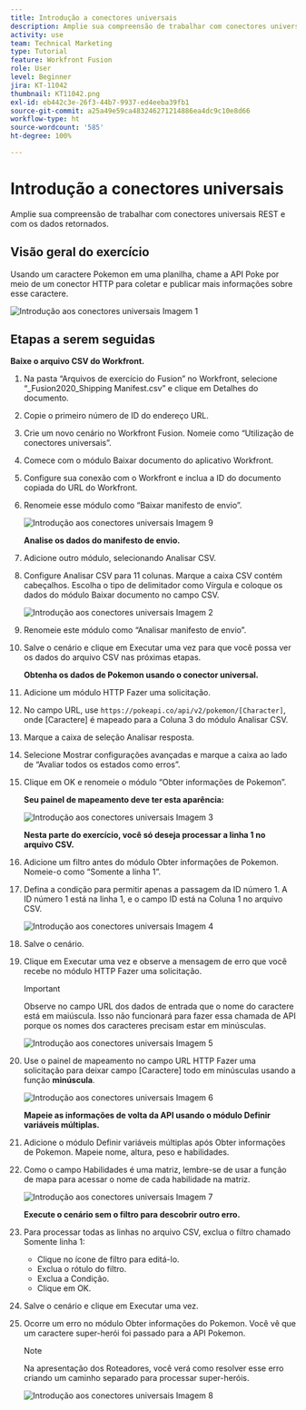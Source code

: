 ```yaml
---
title: Introdução a conectores universais
description: Amplie sua compreensão de trabalhar com conectores universais REST e com os dados retornados.
activity: use
team: Technical Marketing
type: Tutorial
feature: Workfront Fusion
role: User
level: Beginner
jira: KT-11042
thumbnail: KT11042.png
exl-id: eb442c3e-26f3-44b7-9937-ed4eeba39fb1
source-git-commit: a25a49e59ca483246271214886ea4dc9c10e8d66
workflow-type: ht
source-wordcount: '585'
ht-degree: 100%

---
```


# Introdução a conectores universais

Amplie sua compreensão de trabalhar com conectores universais REST e com os dados retornados.

## Visão geral do exercício

Usando um caractere Pokemon em uma planilha, chame a API Poke por meio de um conector HTTP para coletar e publicar mais informações sobre esse caractere.

![Introdução aos conectores universais Imagem 1](../12-exercises/assets/introduction-to-universal-connectors-walkthrough-1.png)

## Etapas a serem seguidas

**Baixe o arquivo CSV do Workfront.**

1. Na pasta “Arquivos de exercício do Fusion” no Workfront, selecione “_Fusion2020_Shipping Manifest.csv” e clique em Detalhes do documento.
1. Copie o primeiro número de ID do endereço URL.
1. Crie um novo cenário no Workfront Fusion. Nomeie como “Utilização de conectores universais”.
1. Comece com o módulo Baixar documento do aplicativo Workfront.
1. Configure sua conexão com o Workfront e inclua a ID do documento copiada do URL do Workfront.
1. Renomeie esse módulo como “Baixar manifesto de envio”.

   ![Introdução aos conectores universais Imagem 9](../12-exercises/assets/introduction-to-universal-connectors-walkthrough-9.png)

   **Analise os dados do manifesto de envio.**

1. Adicione outro módulo, selecionando Analisar CSV.
1. Configure Analisar CSV para 11 colunas. Marque a caixa CSV contém cabeçalhos. Escolha o tipo de delimitador como Vírgula e coloque os dados do módulo Baixar documento no campo CSV.

   ![Introdução aos conectores universais Imagem 2](../12-exercises/assets/introduction-to-universal-connectors-walkthrough-2.png)

1. Renomeie este módulo como “Analisar manifesto de envio”.
1. Salve o cenário e clique em Executar uma vez para que você possa ver os dados do arquivo CSV nas próximas etapas.

   **Obtenha os dados de Pokemon usando o conector universal.**

1. Adicione um módulo HTTP Fazer uma solicitação.
1. No campo URL, use `https://pokeapi.co/api/v2/pokemon/[Character]`, onde [Caractere] é mapeado para a Coluna 3 do módulo Analisar CSV.
1. Marque a caixa de seleção Analisar resposta.
1. Selecione Mostrar configurações avançadas e marque a caixa ao lado de “Avaliar todos os estados como erros”.
1. Clique em OK e renomeie o módulo “Obter informações de Pokemon”.

   **Seu painel de mapeamento deve ter esta aparência:**

   ![Introdução aos conectores universais Imagem 3](../12-exercises/assets/introduction-to-universal-connectors-walkthrough-3.png)

   **Nesta parte do exercício, você só deseja processar a linha 1 no arquivo CSV.**

1. Adicione um filtro antes do módulo Obter informações de Pokemon. Nomeie-o como “Somente a linha 1”.
1. Defina a condição para permitir apenas a passagem da ID número 1. A ID número 1 está na linha 1, e o campo ID está na Coluna 1 no arquivo CSV.

   ![Introdução aos conectores universais Imagem 4](../12-exercises/assets/introduction-to-universal-connectors-walkthrough-4.png)

1. Salve o cenário.
1. Clique em Executar uma vez e observe a mensagem de erro que você recebe no módulo HTTP Fazer uma solicitação.

   >[!IMPORTANT]
   >
   >Observe no campo URL dos dados de entrada que o nome do caractere está em maiúscula. Isso não funcionará para fazer essa chamada de API porque os nomes dos caracteres precisam estar em minúsculas.

   ![Introdução aos conectores universais Imagem 5](../12-exercises/assets/introduction-to-universal-connectors-walkthrough-5.png)

1. Use o painel de mapeamento no campo URL HTTP Fazer uma solicitação para deixar campo [Caractere] todo em minúsculas usando a função **minúscula**.

   ![Introdução aos conectores universais Imagem 6](../12-exercises/assets/introduction-to-universal-connectors-walkthrough-6.png)

   **Mapeie as informações de volta da API usando o módulo Definir variáveis múltiplas.**

1. Adicione o módulo Definir variáveis múltiplas após Obter informações de Pokemon. Mapeie nome, altura, peso e habilidades.
1. Como o campo Habilidades é uma matriz, lembre-se de usar a função de mapa para acessar o nome de cada habilidade na matriz.

   ![Introdução aos conectores universais Imagem 7](../12-exercises/assets/introduction-to-universal-connectors-walkthrough-7.png)

   **Execute o cenário sem o filtro para descobrir outro erro.**

1. Para processar todas as linhas no arquivo CSV, exclua o filtro chamado Somente linha 1:

   + Clique no ícone de filtro para editá-lo.
   + Exclua o rótulo do filtro.
   + Exclua a Condição.
   + Clique em OK.

1. Salve o cenário e clique em Executar uma vez.
1. Ocorre um erro no módulo Obter informações do Pokemon. Você vê que um caractere super-herói foi passado para a API Pokemon.

   >[!NOTE]
   >
   >Na apresentação dos Roteadores, você verá como resolver esse erro criando um caminho separado para processar super-heróis.

   ![Introdução aos conectores universais Imagem 8](../12-exercises/assets/introduction-to-universal-connectors-walkthrough-8.png)
